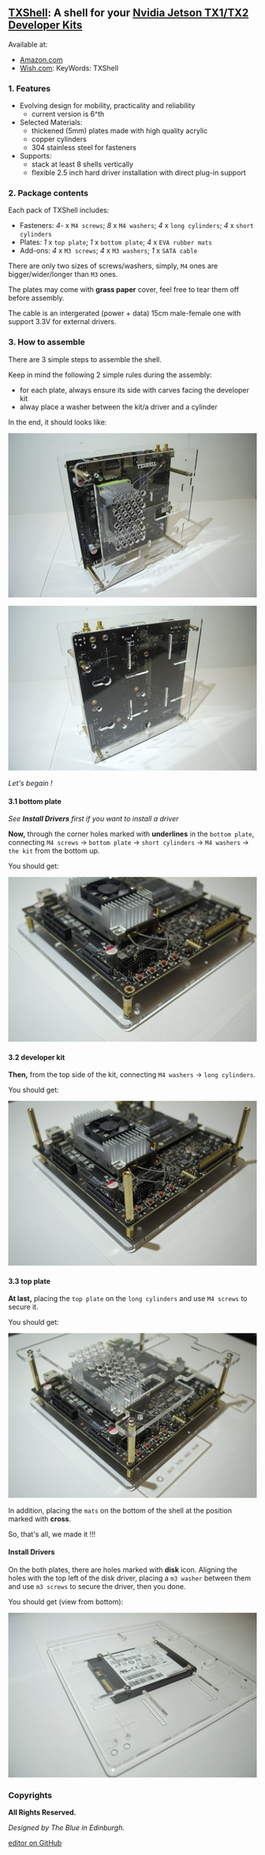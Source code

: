 ## [TXShell](https://txshell.github.io): A shell for your [Nvidia Jetson TX1/TX2 Developer Kits](http://www.nvidia.com/object/embedded-systems-dev-kits-modules.html)

Available at:

   - [Amazon.com](https://www.amazon.com/Jiangrui-Acrylic-Shell-Nvidia-Jetson/dp/B072VXYCRZ/)
   - [Wish.com](https://www.merchant.wish.com/): KeyWords: TXShell

### 1. Features

  - Evolving design for mobility, practicality and reliability
    - current version is 6^th
  - Selected Materials:
    - thickened (5mm) plates made with high quality acrylic
    - copper cylinders
    - 304 stainless steel for fasteners
  - Supports:
    - stack at least 8 shells vertically
    - flexible 2.5 inch hard driver installation with direct plug-in support

### 2. Package contents
Each pack of TXShell includes:

   - Fasteners: _4_- x `M4 screws`; _8_ x `M4 washers`; _4_ x `long cylinders`; _4_ x `short cylinders`
   - Plates: _1_ x `top plate`; _1_ x `bottom plate`; _4_ x `EVA rubber mats`
   - Add-ons: _4_ x `M3 screws`; _4_ x `M3 washers`; _1_ x `SATA cable`

There are only two sizes of screws/washers, simply, `M4` ones are bigger/wider/longer than `M3` ones.

The plates may come with **grass paper** cover, feel free to tear them off before assembly.

The cable is an intergerated (power + data) 15cm male-female one with support 3.3V for external drivers.


### 3. How to assemble
There are 3 simple steps to assemble the shell.

Keep in mind the following 2 simple rules during the assembly:
   - for each plate, always ensure its side with carves facing the developer kit
   - alway place a washer between the kit/a driver and a cylinder

In the end, it should looks like:

![](/imgs/txshell-done-front.jpg)

![](/imgs/txshell-done-back.jpg)

_Let's begain !_


#### 3.1 bottom plate
_See **Install Drivers** first if you want to install a driver_

**Now,** through the corner holes marked with **underlines** in the `bottom plate`, 
connecting `M4 screws` -> `bottom plate` -> `short cylinders` -> `M4 washers` -> `the kit` from the bottom up.

You should get:

![](/imgs/txshell-step1.jpg)


#### 3.2 developer kit

**Then,** from the top side of the kit, connecting `M4 washers` -> `long cylinders`.

You should get:

![](/imgs/txshell-step2.jpg)


#### 3.3 top plate
**At last,** placing the `top plate` on the `long cylinders` and use `M4 screws` to secure it.

You should get:

![](/imgs/txshell-step3.jpg)

In addition, placing the `mats` on the bottom of the shell at the position marked with **cross**.

So, that's all, we made it !!!

#### Install Drivers
On the both plates, there are holes marked with **disk** icon.
 Aligning the holes with the top left of the disk driver,
 placing a `m3 washer` between them and use `m3 screws` to secure the driver,
 then you done.

You should get (view from bottom):

![](/imgs/txshell-driver.jpg)


### Copyrights
**All Rights Reserved.**


_Designed by The Blue in Edinburgh._ 

[editor on GitHub](https://github.com/txshell/txshell.github.io/edit/master/index.md)
